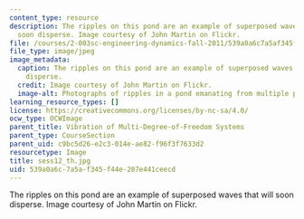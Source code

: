 ```yaml
---
content_type: resource
description: The ripples on this pond are an example of superposed waves that will
  soon disperse. Image courtesy of John Martin on Flickr.
file: /courses/2-003sc-engineering-dynamics-fall-2011/539a0a6c7a5af345f44e207e441ceecd_sess12_th.jpg
file_type: image/jpeg
image_metadata:
  caption: The ripples on this pond are an example of superposed waves that will soon
    disperse.
  credit: Image courtesy of John Martin on Flickr.
  image-alt: Photographs of ripples in a pond emanating from multiple points.
learning_resource_types: []
license: https://creativecommons.org/licenses/by-nc-sa/4.0/
ocw_type: OCWImage
parent_title: Vibration of Multi-Degree-of-Freedom Systems
parent_type: CourseSection
parent_uid: c9bc5d26-e2c3-014e-ae82-f96f3f7633d2
resourcetype: Image
title: sess12_th.jpg
uid: 539a0a6c-7a5a-f345-f44e-207e441ceecd
---
```

The ripples on this pond are an example of superposed waves that will soon disperse. Image courtesy of John Martin on Flickr.